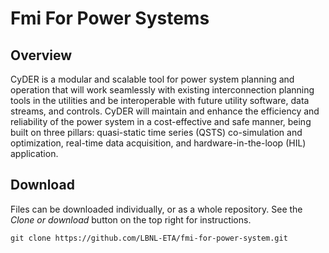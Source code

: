 # Fmi For Power Systems
## Overview

CyDER is a modular and scalable tool for power system planning and operation that will work seamlessly with existing interconnection planning tools in the utilities and be interoperable with future utility software, data streams, and controls. CyDER will maintain and enhance the efficiency and reliability of the power system in a cost-effective and safe manner, being built on three pillars: quasi-static time series (QSTS) co-simulation and optimization, real-time data acquisition, and hardware-in-the-loop (HIL) application.

## Download
Files can be downloaded individually, or as a whole repository. See the _Clone or download_ button on the top right for instructions.

    git clone https://github.com/LBNL-ETA/fmi-for-power-system.git
